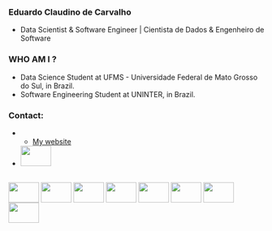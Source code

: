 ### Eduardo Claudino de Carvalho
- Data Scientist & Software Engineer | Cientista de Dados & Engenheiro de Software


### WHO AM I ?

- Data Science Student at UFMS - Universidade Federal de Mato Grosso do Sul, in Brazil.
- Software Engineering Student at UNINTER, in Brazil.


### Contact:
- - <a href="https://eduardoclaudino.vercel.app/" target="_blank">My website</a>
- <a href="https://www.linkedin.com/in/eduardo-claudino-de-carvalho-a59314204" target="_blank"><img height="40" width="60" src="https://cdn.jsdelivr.net/gh/devicons/devicon/icons/linkedin/linkedin-original.svg" /></a>

##
<div style="inline_block">
  <img align="center" height="40" width="60" src="https://cdn.jsdelivr.net/gh/devicons/devicon@latest/icons/java/java-original.svg" />
  <img align="center" height="40" width="60" src="https://cdn.jsdelivr.net/gh/devicons/devicon@latest/icons/spring/spring-original.svg" />
  <img align="center" height="40" width="60" src="https://cdn.jsdelivr.net/gh/devicons/devicon@latest/icons/typescript/typescript-original.svg" />
  <img align="center" height="40" width="60" src="https://img.icons8.com/external-becris-flat-becris/64/external-r-data-science-becris-flat-becris.png" />
  <img align="center" height="40" width="60" src="https://cdn.jsdelivr.net/gh/devicons/devicon@latest/icons/python/python-original.svg" />
  <img align="center" height="40" width="60" src="https://cdn.jsdelivr.net/gh/devicons/devicon@latest/icons/mysql/mysql-original-wordmark.svg" />
  <img align="center" height="40" width="60" src="https://cdn.jsdelivr.net/gh/devicons/devicon@latest/icons/postgresql/postgresql-original.svg" />
  <img align="center" height="40" width="60" src="https://cdn.jsdelivr.net/gh/devicons/devicon@latest/icons/mongodb/mongodb-plain-wordmark.svg" />
  
  


</div>
